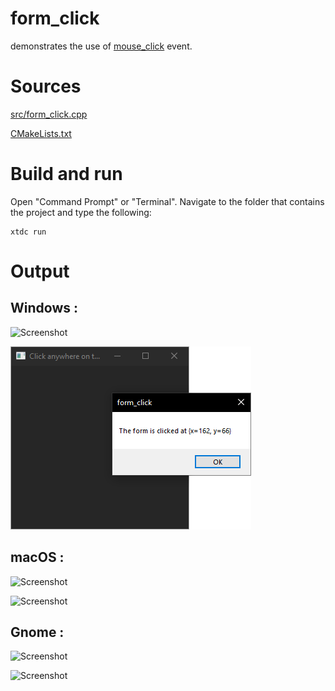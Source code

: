# form_click

demonstrates the use of [mouse_click](../../../../src/xtd_forms/include/xtd/forms/control.hpp) event.

# Sources

[src/form_click.cpp](src/form_click.cpp)

[CMakeLists.txt](CMakeLists.txt)

# Build and run

Open "Command Prompt" or "Terminal". Navigate to the folder that contains the project and type the following:

```shell
xtdc run
```

# Output

## Windows :

![Screenshot](../../../../docs/pictures/examples/form_click_w.png)

![Screenshot](../../../../docs/pictures/examples/form_click_wd.png)

## macOS :

![Screenshot](../../../../docs/pictures/examples/form_click_m.png)

![Screenshot](../../../../docs/pictures/examples/form_click_md.png)

## Gnome :

![Screenshot](../../../../docs/pictures/examples/form_click_g.png)

![Screenshot](../../../../docs/pictures/examples/form_click_gd.png)
